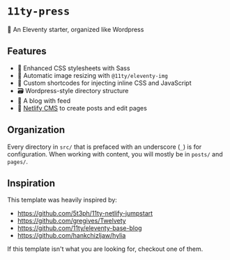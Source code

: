 # `11ty-press`

📰 An Eleventy starter, organized like Wordpress

## Features

- 💄 Enhanced CSS stylesheets with Sass
- 📸 Automatic image resizing with `@11ty/eleventy-img`
- 💉 Custom shortcodes for injecting inline CSS and JavaScript
- 🗃 Wordpress-style directory structure
- 📰 A blog with feed
- 🚀 [Netlify CMS](https://www.netlifycms.org/) to create posts and edit pages
## Organization

Every directory in `src/` that is prefaced with an underscore (`_`) is for configuration. When working with content, you will mostly be in `posts/` and `pages/`.
## Inspiration

This template was heavily inspired by:

- https://github.com/5t3ph/11ty-netlify-jumpstart
- https://github.com/gregives/Twelvety
- https://github.com/11ty/eleventy-base-blog
- https://github.com/hankchizljaw/hylia

If this template isn't what you are looking for, checkout one of them.